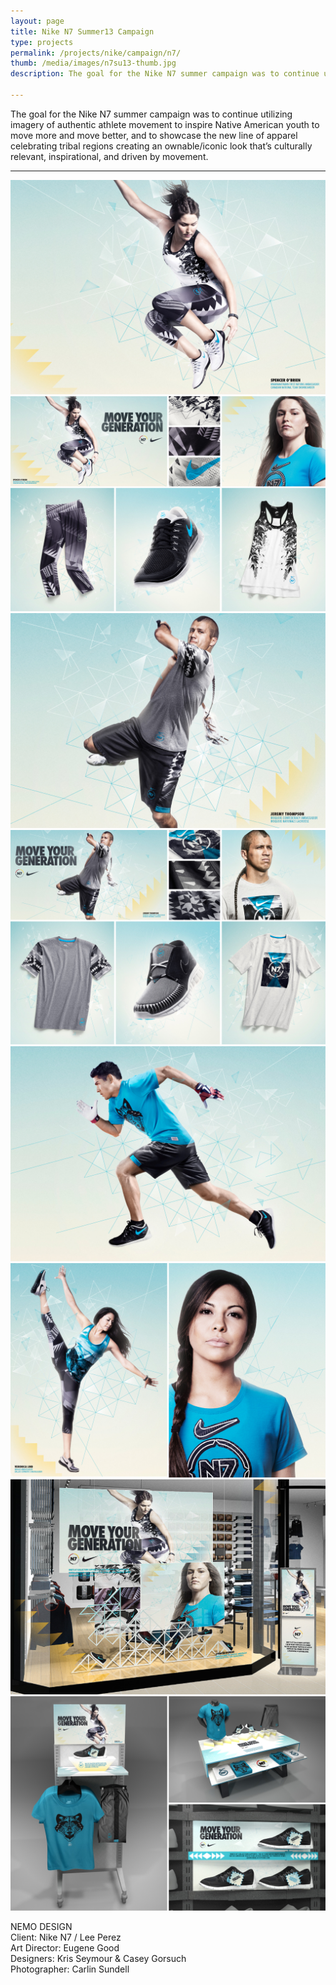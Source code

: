```yaml
---
layout: page
title: Nike N7 Summer13 Campaign
type: projects
permalink: /projects/nike/campaign/n7/
thumb: /media/images/n7su13-thumb.jpg
description: The goal for the Nike N7 summer campaign was to continue utilizing imagery of authentic athlete movement to inspire Native American youth to move more and move better, and to showcase the new line of apparel celebrating tribal regions creating an ownable/iconic look that’s culturally relevant, inspirational, and driven by movement.

---
```


The goal for the Nike N7 summer campaign was to continue utilizing imagery of authentic athlete movement to inspire Native American youth to move more and move better, and to showcase the new line of apparel celebrating tribal regions creating an ownable/iconic look that’s culturally relevant, inspirational, and driven by movement.

---

![](/media/images/n7su_2013_1.jpg) 
![](/media/images/n7su_2013_2.jpg)
![](/media/images/n7su_2013_3.jpg)
![](/media/images/n7su_2013_4.jpg)
![](/media/images/n7su_2013_5.jpg)
![](/media/images/n7su_2013_6.jpg)
![](/media/images/n7su_2013_7.jpg)
![](/media/images/n7su_2013_8.jpg)



NEMO DESIGN<br/>
Client: Nike N7 / Lee Perez<br/>
Art Director: Eugene Good<br/>
Designers: Kris Seymour & Casey Gorsuch<br/>
Photographer: Carlin Sundell